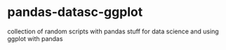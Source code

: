 pandas-datasc-ggplot
====================

collection of random scripts with pandas stuff for data science and using ggplot with pandas
